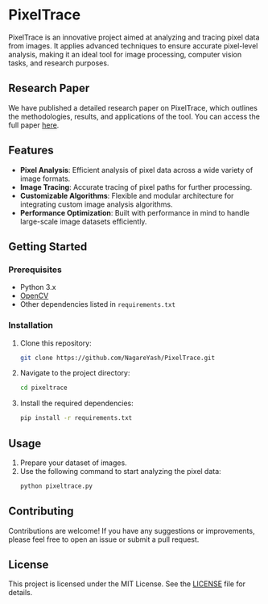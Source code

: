 # PixelTrace

PixelTrace is an innovative project aimed at analyzing and tracing pixel data from images. It applies advanced techniques to ensure accurate pixel-level analysis, making it an ideal tool for image processing, computer vision tasks, and research purposes.

## Research Paper

We have published a detailed research paper on PixelTrace, which outlines the methodologies, results, and applications of the tool. You can access the full paper [here](https://www.jetir.org/papers/JETIR2305G09.pdf).

## Features

- **Pixel Analysis**: Efficient analysis of pixel data across a wide variety of image formats.
- **Image Tracing**: Accurate tracing of pixel paths for further processing.
- **Customizable Algorithms**: Flexible and modular architecture for integrating custom image analysis algorithms.
- **Performance Optimization**: Built with performance in mind to handle large-scale image datasets efficiently.

## Getting Started

### Prerequisites

- Python 3.x
- [OpenCV](https://opencv.org/)
- Other dependencies listed in `requirements.txt`

### Installation

1. Clone this repository:
   ```bash
   git clone https://github.com/NagareYash/PixelTrace.git
   ```
2. Navigate to the project directory:
   ```bash
   cd pixeltrace
   ```
3. Install the required dependencies:
   ```bash
   pip install -r requirements.txt
   ```

## Usage

1. Prepare your dataset of images.
2. Use the following command to start analyzing the pixel data:
   ```bash
   python pixeltrace.py
   ```

## Contributing

Contributions are welcome! If you have any suggestions or improvements, please feel free to open an issue or submit a pull request.

## License

This project is licensed under the MIT License. See the [LICENSE](LICENSE) file for details.

   
